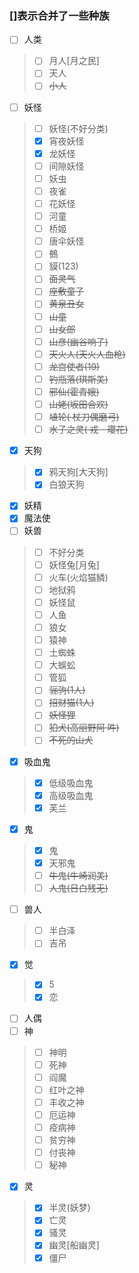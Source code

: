 ### []表示合并了一些种族

- [ ] 人类
> - [ ] 月人[月之民]
> - [ ] 天人
> - [ ] <del>小人 
- [ ] 妖怪
> - [ ] 妖怪(不好分类)
> - [X] 宵夜妖怪
> - [X] 龙妖怪
> - [ ] 间隙妖怪
> - [ ] 妖虫
> - [ ] 夜雀
> - [ ] 花妖怪
> - [ ] 河童
> - [ ] 桥姬
> - [ ] 唐伞妖怪
> - [ ] 鵺
> - [ ] 貘(123)
> - [ ] <del>面灵气</del>
> - [ ] <del>座敷童子
> - [ ] <del>黄泉丑女
> - [ ] <del>山童
> - [ ] <del>山女郎
> - [ ] <del>山彦(幽谷响子)
> - [ ] <del>天火人(天火人血枪)
> - [ ] <del>龙宫使者(19)
> - [ ] <del>钓瓶落(琪斯美)
> - [ ] <del>邪仙(霍青娥)
> - [ ] <del>山姥(坂田合欢)
> - [ ] <del>埴轮(	杖刀偶磨弓)
> - [ ] <del>水子之灵(	戎　瓔花)
- [X] 天狗
> - [X] 鸦天狗[大天狗]
> - [X] 白狼天狗
- [X] 妖精
- [X] 魔法使
- [ ] 妖兽
> - [ ] 不好分类
> - [ ] 妖怪兔[月兔]
> - [ ] 火车(火焰猫鳞)
> - [ ] 地狱鸦
> - [ ] 妖怪鼠
> - [ ] 人鱼
> - [ ] 狼女
> - [ ] 猿神
> - [ ] 土蜘蛛
> - [ ] 大蜈蚣
> - [ ] 管狐
> - [ ] <del>骊驹(1人)
> - [ ] <del>招财猫(1人)
> - [ ] <del>妖怪狸
> - [ ] <del>狛犬(高丽野阿 吽)
> - [ ] <del>不死的山犬
- [X] 吸血鬼
> - [X] 低级吸血鬼
> - [X] 高级吸血鬼
> - [X] 芙兰
- [X] 鬼
> - [X] 鬼
> - [X] 天邪鬼
> - [ ] <del>牛鬼(牛崎润美)
> - [ ] <del>人鬼(日白残无)
- [ ] 兽人
> - [ ] 半白泽
> - [ ] 吉吊
- [X] 觉
> - [X] 5
> - [X] 恋
- [ ] 人偶
- [ ] 神
> - [ ] 神明
> - [ ] 死神
> - [ ] 阎魔
> - [ ] 红叶之神
> - [ ] 丰收之神
> - [ ] 厄运神
> - [ ] 疫病神
> - [ ] 贫穷神
> - [ ] 付丧神
> - [ ] 秘神
- [X] 灵
> - [X] 半灵(妖梦)
> - [X] 亡灵
> - [X] 骚灵
> - [X] 幽灵[船幽灵]
> - [X] 僵尸